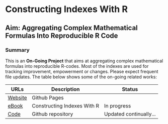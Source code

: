 # Constructing Indexes With R

## Aim: Aggregating Complex Mathematical Formulas Into Reproducible R Code

### Summary

This is an **On-Going Project** that aims at aggregating complex mathematical formulas into reproducible R-codes. Most of the indexes are used for tracking improvement, empowerment or changes. Please expect frequent file updates. The table below shows some of the on-going related works:

| URLs | Description | Status |
|-------|--------------------| --------- |
|[Website](https://tmbuza.github.io/indexbook/) | Github Pages |  |
|[eBook](https://complexdatainsights.com/indexbook/) | Constructing Indexes With R | In progress |
|[Code](https://github.com/tmbuza/indexbook) | Github repository | Updated continually... |


